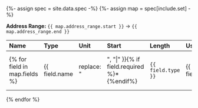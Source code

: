 <!-- prettier-ignore-start -->

{%- assign spec = site.data.spec -%}
{%- assign map = spec[include.set] -%}

**Address Range:** `{{ map.address_range.start }}` → `{{ map.address_range.end }}`

| Name | Type | Unit | Start | Length | Usage | Examples | Description |
| :--- | :--- | :--- | :---- | :----- | :---- | :------- | :---------- |
{% for field in map.fields %} | {{ field.name | replace: "|", "\|" }}{% if field.required %}<span class="text--danger">*</span>{%endif%} | `{{ field.type }}` | {{ field.unit | replace: "|", "\|" }} {% if field.scaling %} ÷ {{ field.scaling | replace: "|", "\|" }} {% endif %} | `{{ field.start }}` | {{ field.length }} | {{ field.usage | replace: "|", "\|" }} | {% if field.examples %}`{{ field.examples | join: "`, `" | replace: "|", "\|" }}`{% endif %} | {{ field.description | replace: "|", "\|" }} |
{% endfor %}

<!-- prettier-ignore-end -->
